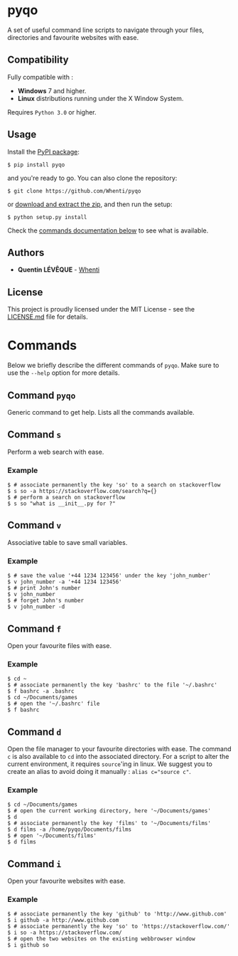 

# pyqo
A set of useful command line scripts to navigate through your files, directories and favourite websites with ease.

## Compatibility
Fully compatible with :

- **Windows** 7 and higher.
- **Linux** distributions running under the X Window System.

Requires `Python 3.0` or higher.

## Usage
Install the [PyPI package](https://pypi.python.org/pypi/pyqo/):
```
$ pip install pyqo
```
and you're ready to go.
You can also clone the repository:
```
$ git clone https://github.com/Whenti/pyqo
```
or [download and extract the zip](https://github.com/Whenti/pyqo/archive/master.zip), and then run the setup:
```
$ python setup.py install
```

Check the [commands documentation below](https://github.com/Whenti/pyqo#Commands) to see what is available.

## Authors

* **Quentin LÉVÊQUE** - [Whenti](https://github.com/Whenti)

## License
This project is proudly licensed under the MIT License - see the [LICENSE.md](LICENSE.md) file for details.

# Commands
Below we briefly describe the different commands of `pyqo`. Make sure to use the `--help` option for more details.


## Command ``pyqo``

Generic command to get help. Lists all the commands available.


## Command ``s``

Perform a web search with ease.

### Example

```
$ # associate permanently the key 'so' to a search on stackoverflow
$ s so -a https://stackoverflow.com/search?q={}
$ # perform a search on stackoverflow
$ s so "what is __init__.py for ?"
```

## Command ``v``
Associative table to save small variables.
### Example
```
$ # save the value '+44 1234 123456' under the key 'john_number'
$ v john_number -a '+44 1234 123456'
$ # print John's number
$ v john_number
$ # forget John's number
$ v john_number -d
```

## Command ``f``

Open your favourite files with ease.

### Example

```
$ cd ~
$ # associate permanently the key 'bashrc' to the file '~/.bashrc'
$ f bashrc -a .bashrc
$ cd ~/Documents/games
$ # open the '~/.bashrc' file
$ f bashrc
```

## Command ``d``

Open the file manager to your favourite directories with ease.
The command ``c`` is also available to ``cd`` into the associated directory.
For a script to alter the current environment, it requires `source`'ing in linux.
We suggest you to create an alias to avoid doing it manually : `alias c="source c"`.

### Example

```
$ cd ~/Documents/games
$ # open the current working directory, here '~/Documents/games'
$ d
$ # associate permanently the key 'films' to '~/Documents/films'
$ d films -a /home/pyqo/Documents/films
$ # open '~/Documents/films'
$ d films
```

## Command ``i``

Open your favourite websites with ease.

### Example

```
$ # associate permanently the key 'github' to 'http://www.github.com'
$ i github -a http://www.github.com
$ # associate permanently the key 'so' to 'https://stackoverflow.com/'
$ i so -a https://stackoverflow.com/
$ # open the two websites on the existing webbrowser window
$ i github so
```
